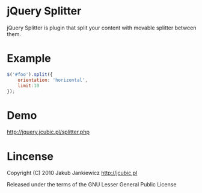 # jQuery Splitter

jQuery Splitter is plugin that split your content with movable splitter between them.

# Example

```javascript
$('#foo').split({
    orientation: 'horizontal',
    limit:10
});
```

# Demo

<http://jquery.jcubic.pl/splitter.php>

# Lincense

Copyright (C) 2010 Jakub Jankiewicz <http://jcubic.pl>

Released under the terms of the GNU Lesser General Public License